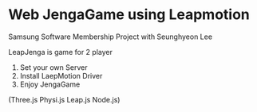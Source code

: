 # Web JengaGame using Leapmotion 
Samsung Software Membership Project with Seunghyeon Lee

LeapJenga is game for 2 player 

1. Set your own Server
2. Install LaepMotion Driver
3. Enjoy JengaGame

(Three.js Physi.js Leap.js Node.js)
